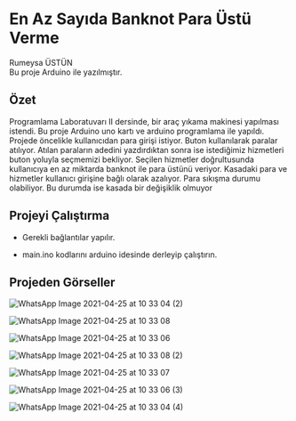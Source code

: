 # En Az Sayıda Banknot Para Üstü Verme 

Rumeysa ÜSTÜN <br>
Bu proje Arduino ile yazılmıştır.<br>

Özet
-------------
Programlama Laboratuvarı II dersinde, bir araç yıkama makinesi yapılması istendi. Bu proje Arduino uno kartı ve arduino programlama ile yapıldı. Projede öncelikle kullanıcıdan para girişi istiyor. Buton kullanılarak paralar atılıyor. Atılan
paraların adedini yazdırdıktan sonra ise istediğimiz
hizmetleri buton yoluyla seçmemizi bekliyor.
Seçilen hizmetler doğrultusunda kullanıcıya en az
miktarda banknot ile para üstünü veriyor. Kasadaki
para ve hizmetler kullanıcı girişine bağlı olarak
azalıyor. Para sıkışma durumu olabiliyor. Bu
durumda ise kasada bir değişiklik olmuyor


Projeyi Çalıştırma
------------------
* Gerekli bağlantılar yapılır.<br>

* main.ino kodlarını arduino idesinde derleyip çalıştırın.<br>


Projeden Görseller
------------

![WhatsApp Image 2021-04-25 at 10 33 04 (2)](https://user-images.githubusercontent.com/59111328/120519067-e6f47780-c3da-11eb-82f4-5be650affcd8.jpeg)

![WhatsApp Image 2021-04-25 at 10 33 08](https://user-images.githubusercontent.com/59111328/120520452-7b130e80-c3dc-11eb-872d-dad1a4bccd4d.jpeg)

![WhatsApp Image 2021-04-25 at 10 33 06](https://user-images.githubusercontent.com/59111328/120520614-abf34380-c3dc-11eb-8cb6-2654af248cf1.jpeg)

![WhatsApp Image 2021-04-25 at 10 33 08 (2)](https://user-images.githubusercontent.com/59111328/120520700-c7f6e500-c3dc-11eb-93cf-8807e9026d1d.jpeg)

![WhatsApp Image 2021-04-25 at 10 33 07](https://user-images.githubusercontent.com/59111328/120520753-d7762e00-c3dc-11eb-8474-2bcac39d4038.jpeg)

![WhatsApp Image 2021-04-25 at 10 33 06 (3)](https://user-images.githubusercontent.com/59111328/120520797-e4931d00-c3dc-11eb-8bf2-9a40b11229bd.jpeg)

![WhatsApp Image 2021-04-25 at 10 33 04 (4)](https://user-images.githubusercontent.com/59111328/120520841-f4126600-c3dc-11eb-9c6e-2d875d800e7e.jpeg)



